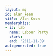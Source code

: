 ```yaml
---
layout: mp
id: alan_keen
title: Alan Keen
memberships:
- id: lab
  name: Labour Party
  start: 
  end: '2011-11-09'
autogenerated: true
---
```

